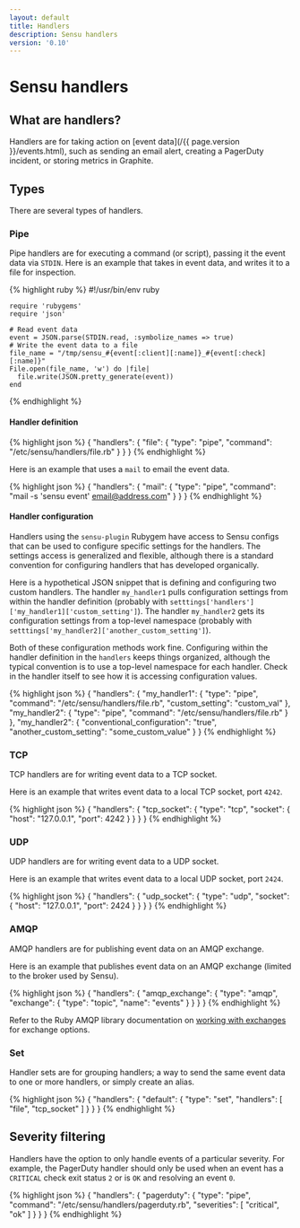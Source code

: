 ```yaml
---
layout: default
title: Handlers
description: Sensu handlers
version: '0.10'
---
```


# Sensu handlers

## What are handlers?

Handlers are for taking action on [event data](/{{ page.version }}/events.html), such as sending an email alert, creating a PagerDuty incident, or storing metrics in Graphite.

## Types
There are several types of handlers.

### Pipe 

Pipe handlers are for executing a command (or script), passing it the
event data via `STDIN`. Here is an example that takes in event data, and
writes it to a file for inspection.

{% highlight ruby %}
    #!/usr/bin/env ruby

    require 'rubygems'
    require 'json'

    # Read event data
    event = JSON.parse(STDIN.read, :symbolize_names => true)
    # Write the event data to a file
    file_name = "/tmp/sensu_#{event[:client][:name]}_#{event[:check][:name]}"
    File.open(file_name, 'w') do |file|
      file.write(JSON.pretty_generate(event))
    end
{% endhighlight %}

#### Handler definition

{% highlight json %}
{
  "handlers": {
    "file": {
      "type": "pipe",
      "command": "/etc/sensu/handlers/file.rb"
    }
  }
}
{% endhighlight %}

Here is an example that uses a `mail` to email the event data.

{% highlight json %}
{
  "handlers": {
    "mail": {
      "type": "pipe",
      "command": "mail -s 'sensu event' email@address.com"
    }
  }
}
{% endhighlight %}

#### Handler configuration

Handlers using the `sensu-plugin` Rubygem have access to Sensu configs
that can be used to configure specific settings for the handlers.  The
settings access is generalized and flexible, although there is a
standard convention for configuring handlers that has developed
organically.

Here is a hypothetical JSON snippet that is defining and configuring two
custom handlers.  The handler `my_handler1` pulls configuration settings
from within the handler definition (probably with
`setttings['handlers']['my_handler1]['custom_setting']`).  The
handler `my_handler2` gets its configuration settings from a
top-level namespace (probably with
`setttings['my_handler2]['another_custom_setting']`).  

Both of these configuration methods work fine.  Configuring within the
handler definition in the `handlers` keeps things organized,
although the typical convention is to use a top-level namespace for each
handler.  Check in the handler itself to see how it is accessing
configuration values.

{% highlight json %}
{
  "handlers": {
    "my_handler1": {
      "type": "pipe",
      "command": "/etc/sensu/handlers/file.rb",
      "custom_setting": "custom_val"
    },
    "my_handler2": {
      "type": "pipe",
      "command": "/etc/sensu/handlers/file.rb"
    }
  },
  "my_handler2": {
     "conventional_configuration": "true",
     "another_custom_setting": "some_custom_value"
   }
}
{% endhighlight %}

### TCP
TCP handlers are for writing event data to a TCP socket.

Here is an example that writes event data to a local TCP socket, port `4242`.

{% highlight json %}
{
  "handlers": {
    "tcp_socket": {
      "type": "tcp",
      "socket": {
        "host": "127.0.0.1",
        "port": 4242
      }
    }
  }
}
{% endhighlight %}

### UDP
UDP handlers are for writing event data to a UDP socket.

Here is an example that writes event data to a local UDP socket, port `2424`.

{% highlight json %}
{
  "handlers": {
    "udp_socket": {
      "type": "udp",
      "socket": {
        "host": "127.0.0.1",
        "port": 2424
      }
    }
  }
}
{% endhighlight %}

### AMQP
AMQP handlers are for publishing event data on an AMQP exchange.

Here is an example that publishes event data on an AMQP exchange (limited to the broker used by Sensu).

{% highlight json %}
{
  "handlers": {
    "amqp_exchange": {
      "type": "amqp",
      "exchange": {
        "type": "topic",
        "name": "events"
      }
    }
  }
}
{% endhighlight %}

Refer to the Ruby AMQP library documentation on [working with
exchanges](http://rubyamqp.info/articles/working_with_exchanges/) for
exchange options.

### Set

Handler sets are for grouping handlers; a way to send the same event
data to one or more handlers, or simply create an alias.

{% highlight json %}
{
  "handlers": {
    "default": {
      "type": "set",
      "handlers": [
        "file",
        "tcp_socket"
      ]
    }
  }
}
{% endhighlight %}

## Severity filtering

Handlers have the option to only handle events of a particular severity.
For example, the PagerDuty handler should only be used when an event has
a `CRITICAL` check exit status `2` or is `OK` and resolving an event `0`.

{% highlight json %}
{
  "handlers": {
    "pagerduty": {
      "type": "pipe",
      "command": "/etc/sensu/handlers/pagerduty.rb",
      "severities": [
        "critical",
        "ok"
      ]
    }
  }
}
{% endhighlight %}

